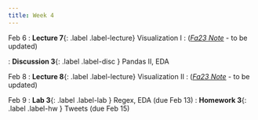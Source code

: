 ```yaml
---
title: Week 4
---
```


Feb 6
: **Lecture 7**{: .label .label-lecture} Visualization I
    : ([*Fa23 Note*](https://ds100.org/fa23-course-notes/visualization_1/visualization_1.html) - to be updated)

: **Discussion 3**{: .label .label-disc } Pandas II, EDA

Feb 8
: **Lecture 8**{: .label .label-lecture} Visualization II
    : ([*Fa23 Note*](https://ds100.org/fa23-course-notes/visualization_2/visualization_2.html) - to be updated)


Feb 9
: **Lab 3**{: .label .label-lab } Regex, EDA (due Feb 13)
: **Homework 3**{: .label .label-hw } Tweets (due Feb 15)